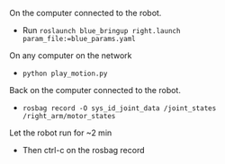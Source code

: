 On the computer connected to the robot.
 * Run `roslaunch blue_bringup right.launch param_file:=blue_params.yaml`


On any computer on the network
 * `python play_motion.py`

Back on the computer connected to the robot.
 * `rosbag record -O sys_id_joint_data /joint_states /right_arm/motor_states`

Let the robot run for ~2 min
 * Then ctrl-c on the rosbag record

